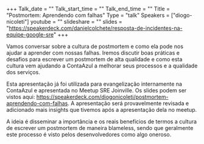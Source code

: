 +++
Talk_date = ""
Talk_start_time = ""
Talk_end_time = ""
Title = "Postmortem: Aprendendo com falhas"
Type = "talk"
Speakers = ["diogo-nicoleti"]
youtube = ""
slideshare = ""
slides = "https://speakerdeck.com/danielcolchete/resposta-de-incidentes-na-equipe-google-sre"
+++

Vamos conversar sobre a cultura de postmortem e como ela pode nos ajudar a aprender com nossas falhas. Iremos discutir boas práticas e desafios para escrever um postmortem de alta qualidade e como esta cultura vem ajudando a ContaAzul a melhorar seus processos e a qualidade dos serviços.

Esta apresentação já foi utilizada para evangelização internamente na ContaAzul e apresentada no Meetup SRE Joinville. Os slides podem ser vistos aqui: https://speakerdeck.com/diogonicoleti/postmortem-aprendendo-com-falhas. A apresentação será provavelmente revisada e adicionado mais insights que tivemos após a apresentação dela no meetup.

A ideia é disseminar a importância e os reais benefícios de termos a cultura de escrever um postmortem de maneira blameless, sendo que geralmente este processo é visto pelos desenvolvedores como algo oneroso.